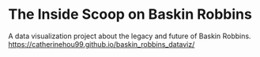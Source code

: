 # The Inside Scoop on Baskin Robbins
A data visualization project about the legacy and future of Baskin Robbins.
https://catherinehou99.github.io/baskin_robbins_dataviz/
